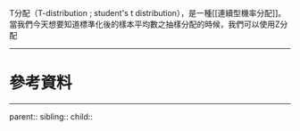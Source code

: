 T分配（T-distribution ; student's t distribution），是一種[[連續型機率分配]]。當我們今天想要知道標準化後的樣本平均數之抽樣分配的時候，我們可以使用Z分配

- - -
# 參考資料

- - -
parent::
sibling::
child::